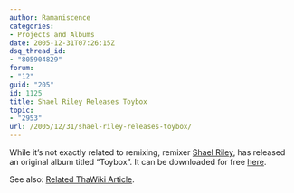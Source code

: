 ```yaml
---
author: Ramaniscence
categories:
- Projects and Albums
date: 2005-12-31T07:26:15Z
dsq_thread_id:
- "805904829"
forum:
- "12"
guid: "205"
id: 1125
title: Shael Riley Releases Toybox
topic:
- "2953"
url: /2005/12/31/shael-riley-releases-toybox/
---
```


While it&#8217;s not exactly related to remixing, remixer <a href="http://wiki.thasauce.net/index.php/Shael_Riley" target="_blank">Shael Riley</a>, has released an original album titled &#8220;Toybox&#8221;. It can be downloaded for free <a href="http://toybox.vgtracks.com/" target="_blank">here</a>.

See also: <a href="http://wiki.thasauce.net/index.php/Toybox" target="_self">Related ThaWiki Article</a>.